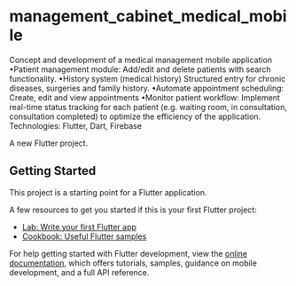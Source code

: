 # management_cabinet_medical_mobile

Concept and development of a medical management mobile application
 •Patient management module:
 Add/edit and delete patients with search functionality.
 •History system (medical history)
 Structured entry for chronic diseases, surgeries and family history.
 •Automate appointment scheduling: Create, edit and view appointments
 •Monitor patient workflow: Implement real-time status tracking for each 
  patient (e.g. waiting room, in consultation, consultation completed) to 
  optimize the efficiency of the application.
  Technologies: Flutter, Dart, Firebase

A new Flutter project.

## Getting Started

This project is a starting point for a Flutter application.

A few resources to get you started if this is your first Flutter project:

- [Lab: Write your first Flutter app](https://docs.flutter.dev/get-started/codelab)
- [Cookbook: Useful Flutter samples](https://docs.flutter.dev/cookbook)

For help getting started with Flutter development, view the
[online documentation](https://docs.flutter.dev/), which offers tutorials,
samples, guidance on mobile development, and a full API reference.
